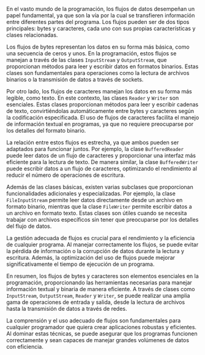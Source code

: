 En el vasto mundo de la programación, los flujos de datos desempeñan un papel fundamental, ya que son la vía por la cual se transfieren información entre diferentes partes del programa. Los flujos pueden ser de dos tipos principales: bytes y caracteres, cada uno con sus propias características y clases relacionadas.

Los flujos de bytes representan los datos en su forma más básica, como una secuencia de ceros y unos. En la programación, estos flujos se manejan a través de las clases `InputStream` y `OutputStream`, que proporcionan métodos para leer y escribir datos en formatos binarios. Estas clases son fundamentales para operaciones como la lectura de archivos binarios o la transmisión de datos a través de sockets.

Por otro lado, los flujos de caracteres manejan los datos en su forma más legible, como texto. En este contexto, las clases `Reader` y `Writer` son esenciales. Estas clases proporcionan métodos para leer y escribir cadenas de texto, convirtiéndolas automáticamente entre bytes y caracteres según la codificación especificada. El uso de flujos de caracteres facilita el manejo de información textual en programas, ya que no requiere preocuparse por los detalles del formato binario.

La relación entre estos flujos es estrecha, ya que ambos pueden ser adaptados para funcionar juntos. Por ejemplo, la clase `BufferedReader` puede leer datos de un flujo de caracteres y proporcionar una interfaz más eficiente para la lectura de texto. De manera similar, la clase `BufferedWriter` puede escribir datos a un flujo de caracteres, optimizando el rendimiento al reducir el número de operaciones de escritura.

Además de las clases básicas, existen varias subclases que proporcionan funcionalidades adicionales y especializadas. Por ejemplo, la clase `FileInputStream` permite leer datos directamente desde un archivo en formato binario, mientras que la clase `FileWriter` permite escribir datos a un archivo en formato texto. Estas clases son útiles cuando se necesita trabajar con archivos específicos sin tener que preocuparse por los detalles del flujo de datos.

La gestión adecuada de flujos es crucial para el rendimiento y la eficiencia de cualquier programa. Al manejar correctamente los flujos, se puede evitar la pérdida de información o la corrupción de datos durante la lectura y escritura. Además, la optimización del uso de flujos puede mejorar significativamente el tiempo de ejecución de un programa.

En resumen, los flujos de bytes y caracteres son elementos esenciales en la programación, proporcionando las herramientas necesarias para manejar información textual y binaria de manera eficiente. A través de clases como `InputStream`, `OutputStream`, `Reader` y `Writer`, se puede realizar una amplia gama de operaciones de entrada y salida, desde la lectura de archivos hasta la transmisión de datos a través de redes.

La comprensión y el uso adecuado de flujos son fundamentales para cualquier programador que quiera crear aplicaciones robustas y eficientes. Al dominar estas técnicas, se puede asegurar que los programas funcionen correctamente y sean capaces de manejar grandes volúmenes de datos con eficiencia.
